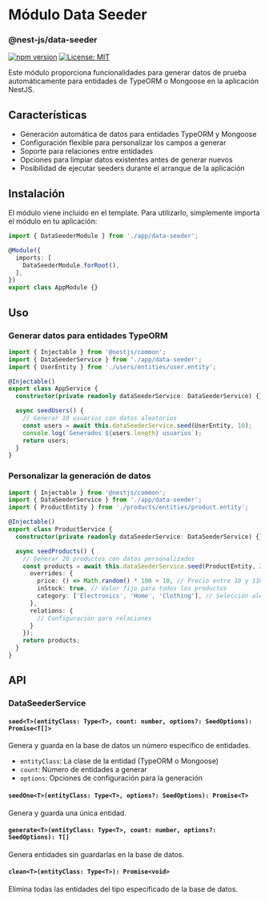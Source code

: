 # Módulo Data Seeder

### @nest-js/data-seeder

[![npm version](https://img.shields.io/npm/v/@nest-js/data-seeder.svg)](https://www.npmjs.com/package/@nest-js/data-seeder)
[![License: MIT](https://img.shields.io/badge/License-MIT-yellow.svg)](https://opensource.org/licenses/MIT)


Este módulo proporciona funcionalidades para generar datos de prueba automáticamente para entidades de TypeORM o Mongoose en la aplicación NestJS.

## Características

- Generación automática de datos para entidades TypeORM y Mongoose
- Configuración flexible para personalizar los campos a generar
- Soporte para relaciones entre entidades
- Opciones para limpiar datos existentes antes de generar nuevos
- Posibilidad de ejecutar seeders durante el arranque de la aplicación

## Instalación

El módulo viene incluido en el template. Para utilizarlo, simplemente importa el módulo en tu aplicación:

```typescript
import { DataSeederModule } from './app/data-seeder';

@Module({
  imports: [
    DataSeederModule.forRoot(),
  ],
})
export class AppModule {}
```

## Uso

### Generar datos para entidades TypeORM

```typescript
import { Injectable } from '@nestjs/common';
import { DataSeederService } from './app/data-seeder';
import { UserEntity } from './users/entities/user.entity';

@Injectable()
export class AppService {
  constructor(private readonly dataSeederService: DataSeederService) {}

  async seedUsers() {
    // Generar 10 usuarios con datos aleatorios
    const users = await this.dataSeederService.seed(UserEntity, 10);
    console.log(`Generados ${users.length} usuarios`);
    return users;
  }
}
```

### Personalizar la generación de datos

```typescript
import { Injectable } from '@nestjs/common';
import { DataSeederService } from './app/data-seeder';
import { ProductEntity } from './products/entities/product.entity';

@Injectable()
export class ProductService {
  constructor(private readonly dataSeederService: DataSeederService) {}

  async seedProducts() {
    // Generar 20 productos con datos personalizados
    const products = await this.dataSeederService.seed(ProductEntity, 20, {
      overrides: {
        price: () => Math.random() * 100 + 10, // Precio entre 10 y 110
        inStock: true, // Valor fijo para todos los productos
        category: ['Electronics', 'Home', 'Clothing'], // Selección aleatoria de estas categorías
      },
      relations: {
        // Configuración para relaciones
      }
    });
    return products;
  }
}
```

## API

### DataSeederService

#### `seed<T>(entityClass: Type<T>, count: number, options?: SeedOptions): Promise<T[]>`

Genera y guarda en la base de datos un número específico de entidades.

- `entityClass`: La clase de la entidad (TypeORM o Mongoose)
- `count`: Número de entidades a generar
- `options`: Opciones de configuración para la generación

#### `seedOne<T>(entityClass: Type<T>, options?: SeedOptions): Promise<T>`

Genera y guarda una única entidad.

#### `generate<T>(entityClass: Type<T>, count: number, options?: SeedOptions): T[]`

Genera entidades sin guardarlas en la base de datos.

#### `clean<T>(entityClass: Type<T>): Promise<void>`

Elimina todas las entidades del tipo especificado de la base de datos.